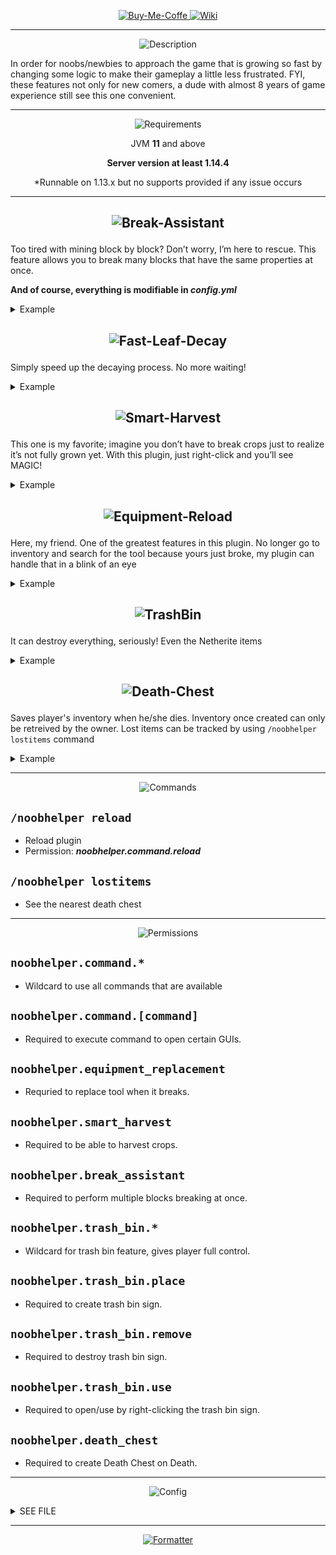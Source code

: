<p align="center">
    <a href="https://paypal.me/TnKnightN">
      <img src="https://i.ibb.co/nrWwjZq/Buy-Me-Coffe.png" alt="Buy-Me-Coffe" border="0">
    </a>
    <a href="https://github.com/knighthat/NoobHelper/wiki">
      <img src="https://i.ibb.co/YjyXVYG/Wiki.png" alt="Wiki" border="0">
    </a>
</p>

---



<p align="center">
        <img src="https://i.ibb.co/B6FtmYr/Description.png" alt="Description" border="0">
</p>

<span>In order for noobs/newbies to approach the game that is growing so fast by changing some logic to make their gameplay a little less frustrated. FYI, these features not only for new comers, a dude with almost 8 years of game experience still see this one convenient.

---



<p align="center">
    <img src="https://i.ibb.co/Wkd1DYJ/Requirements.png" alt="Requirements" border="0">
</p>


<p align="center"> JVM <b>11</b> and above </p>


<p align="center"> <b>Server version at least 1.14.4 </b> </p>
<p align="center"> *Runnable on 1.13.x but no supports provided if any issue occurs </p>

---



<h2>
  <p align="center">
    <img src="https://i.ibb.co/fMb2KFg/Break-Assistant.png" alt="Break-Assistant" border="0">
  </p>
</h2>

Too tired with mining block by block? Don’t worry, I’m here to rescue. This feature allows you to break many blocks that have the same properties at once.

**And of course, everything is modifiable in *config.yml***

<details><summary> Example </summary>
    <img src="https://i.ibb.co/PG9WD43/Block-Break-Assistant.gif" alt="Block-Break-Assistant" border="0">
</details>



<h2>
  <p align="center">
    <img src="https://i.ibb.co/cDszbPH/Fast-Leaf-Decay.png" alt="Fast-Leaf-Decay" border="0">
  </p>
</h2>

Simply speed up the decaying process. No more waiting!

<details><summary> Example </summary>
    <img src="https://i.ibb.co/2n99p0c/Faster-Leaf-Decay.gif" alt="Faster-Leaf-Decay" border="0">
</details>



<h2>
  <p align="center">
    <img src="https://i.ibb.co/378TsFC/Smart-Harvest.png" alt="Smart-Harvest" border="0">
  </p>
</h2>

This one is my favorite; imagine you don’t have to break crops just to realize it’s not fully grown yet. With this plugin, just right-click and you’ll see MAGIC!

<details><summary> Example </summary>
    <img src="https://i.ibb.co/b3K1PD3/Smart-Harvest.gif" alt="Smart-Harvest" border="0">
</details>



<h2>
  <p align="center">
    <img src="https://i.ibb.co/XzS2Fz0/Equipment-Reload.png" alt="Equipment-Reload" border="0">
  </p>
</h2>

Here, my friend. One of the greatest features in this plugin. No longer go to inventory and search for the tool because yours just broke, my plugin can handle that in a blink of an eye

<details><summary> Example </summary>
  <img src="https://i.ibb.co/zJKSb3B/Tool-Replacement.gif" alt="Tool-Replacement" border="0">
</details>



<h2>
  <p align="center">
    <img src="https://i.ibb.co/J7yVstF/TrashBin.png" alt="TrashBin" border="0">
  </p>
</h2>

It can destroy everything, seriously! Even the Netherite items

<details><summary> Example </summary>
  <img src="https://i.ibb.co/jH38yk9/Trash-Bin.gif" alt="Trash-Bin" border="0">
</details>



<h2>
  <p align="center">
    <img src="https://i.ibb.co/cJ20dPp/Death-Chest.png" alt="Death-Chest" border="0">
  </p>
</h2>

Saves player's inventory when he/she dies. Inventory once created can only be retreived by the owner.
Lost items can be tracked by using `/noobhelper lostitems` command

<details><summary> Example </summary>
  <img src="https://i.ibb.co/WPwSmL7/Death-Chest.gif" alt="Death-Chest" border="0">
</details>

---



<p align="center">
    <img src="https://i.ibb.co/98NHjRQ/Commands.png" alt="Commands" border="0">
</p>



## `/noobhelper reload`

- Reload plugin
- Permission: **_noobhelper.command.reload_**

## `/noobhelper lostitems`
- See the nearest death chest

---



<p align="center">
    <img src="https://i.ibb.co/F00Pmkh/Permissions.png" alt="Permissions" border="0">
</p>


## `noobhelper.command.*`
- Wildcard to use all commands that are available

## `noobhelper.command.[command]`
- Required to execute command to open certain GUIs.

## `noobhelper.equipment_replacement`
- Requried to replace tool when it breaks.

## `noobhelper.smart_harvest`
- Required to be able to harvest crops.

## `noobhelper.break_assistant`
- Required to perform multiple blocks breaking at once.

## `noobhelper.trash_bin.*`
- Wildcard for trash bin feature, gives player full control.

## `noobhelper.trash_bin.place`
- Required to create trash bin sign.

## `noobhelper.trash_bin.remove`
- Required to destroy trash bin sign.

## `noobhelper.trash_bin.use`
- Required to open/use by right-clicking the trash bin sign.

## `noobhelper.death_chest`
- Required to create Death Chest on Death.

---



<p align="center">
	<img src="https://i.ibb.co/pWqBqqJ/Config.png" alt="Config" border="0">
</p>
<details><summary> SEE FILE </summary>

```YML
version: 0.7
# If true, check for update every 6 hours
# If false, only check once at startup
update_checker: true

prefix: "&7[&aNoobHelper&7]"


equipment_replacement: true


death_chest:
  enabled: true
  death_message: "&cLast death locaton &4&c&lX:%x% Y:%z% Z:%z%&r&c."
  not_your_chest: "&eThis death chest &4&lDOES NOT &ebelong to you!"
  retrieved: "&a&lCongrats! &rYou just successfully retrieved all your lost items."
  retrieval_sound: true
  # Anything between two "%" will show to player
  # but player can click on it to review items.
  content_message: "&2Click %&b&l[HERE]% &2to review your lost items"
  container_not_exist: "&cThis container is no longer exist."
  # Title for GUI of "[HERE]" button above
  # %player% displays actual name, %display_name% shows their nick names
  container_title: "%player%'s inventory at &4&lX:%x% Y:%y% Z:%z%"
  exp_bottle_name: "&eExp: &a%exp%"
  no_previous_dead_location: "&eLooks like you're immortal, m8!"


smart_harvest:
  enabled: true
  sound: true
  # Allow certain tools to harvest crops
  # STONE_SWORD if you want player to harvest with sword made out of stone
  # HOE only if you don't want to limit the materials.
  special_tools:
    - HOE
    - STONE_SWORD


break_assistant:
  enabled: true
  requirements: 
    sneaking: true
    # Permission: noobhelper.break_assistant
    permission: false
    survival_mode: true
  # This argument only be fulfilled only if player's food bar 
  # and item's durability can keep up
  max_block: 200
  food_consumption:
    enabled: true
    rate: 0.1
  apply_damage: true 
  add_delay: true
  # How long in ticks it has to wait
  # before breaking the next block.
  # 20 ticks / 1 second.
  delay: 1
  # Only work if add_delay is turned on.
  # Require version 1.16.4 and above
  add_effect: true
  


fast_leaf_decay:
  enabled: true
  # The higher the number, the longer the process.
  slowness: 1    
  add_effect: true


# Permission to use trash bin feature: noobhelper.trash_bin.use
# Permission to place sign: noobhelper.trash_bin.place
# Permission to destroy sign: noobhelper.trash_bin.remove  
trash_bin:
  enabled: true
  title: "&4&lWARNING: &eAll items will be deleted!!!"
  message: "You've created a trash bin!"
  delete_message: "&cAll item(s) deleted!"
  lines:
    - "&c&l[Trash Bin]"
    - ""
    - ""
    - "&aRight click to use"
  confirmation_menu:
    title: "&cAll items below will be removed"
    represent_item: CHEST
    represent_name: "&bPlease confirm all items below!"
    border_material: BLACK_STAINED_GLASS_PANE
    accept_material: GREEN_STAINED_GLASS_PANE
    accept_name: "&aAccept"
    decline_material: RED_STAINED_GLASS_PANE
    decline_name: "&cDecline"
  

#
#
#         GENERAL MESSAGES
#
#

reload: "&aAll files had been reloaded!"
player_reload: "%player% issued reload command!"
no_permission: "&cYou don't have permission %perm% to do this!"
```

</details>

---



<p align="center">
    <a href="http://fumacrom.com/3lNzk">
      <img src="https://i.ibb.co/9Vh33L6/Formatter.png" alt="Formatter" border="0">
    </a>
</p>